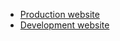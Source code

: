 
* [Production website](https://san-diego-voters-voice.web.app/)
* [Development website](https://dev-sdvotersvoice.web.app/)
